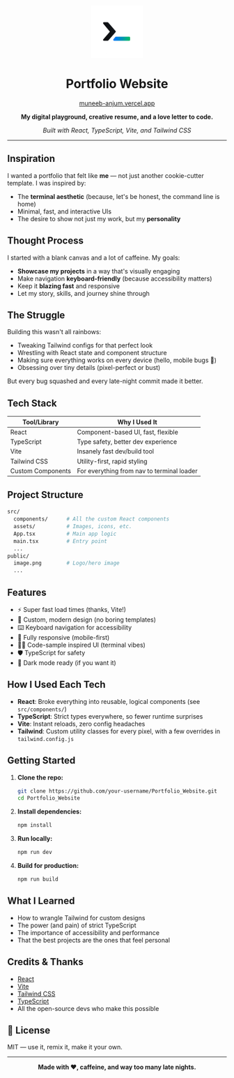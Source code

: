 <div align="center">
  <img src="./public/image.png" width="120" alt="Logo" />
  
  <h1 align="center">Portfolio Website</h1>
  <a href="https://muneeb-anjum.vercel.app" target="_blank">
    muneeb-anjum.vercel.app
  </a>
  <p align="center">
    <b>My digital playground, creative resume, and a love letter to code.</b>
  </p>
  <p align="center">
    <i>Built with React, TypeScript, Vite, and Tailwind CSS</i>
  </p>
</div>

---

## Inspiration

I wanted a portfolio that felt like <b>me</b> — not just another cookie-cutter template. I was inspired by:

- The <b>terminal aesthetic</b> (because, let's be honest, the command line is home)
- Minimal, fast, and interactive UIs
- The desire to show not just my work, but my <b>personality</b>

## Thought Process

I started with a blank canvas and a lot of caffeine. My goals:

- **Showcase my projects** in a way that's visually engaging
- Make navigation <b>keyboard-friendly</b> (because accessibility matters)
- Keep it <b>blazing fast</b> and responsive
- Let my story, skills, and journey shine through

## The Struggle

Building this wasn't all rainbows:

- Tweaking Tailwind configs for that perfect look
- Wrestling with React state and component structure
- Making sure everything works on every device (hello, mobile bugs 👋)
- Obsessing over tiny details (pixel-perfect or bust)

But every bug squashed and every late-night commit made it better.

## Tech Stack

| Tool/Library      | Why I Used It                                  |
|-------------------|-----------------------------------------------|
| React             | Component-based UI, fast, flexible            |
| TypeScript        | Type safety, better dev experience            |
| Vite              | Insanely fast dev/build tool                  |
| Tailwind CSS      | Utility-first, rapid styling                  |
| Custom Components | For everything from nav to terminal loader    |

## Project Structure

```bash
src/
  components/      # All the custom React components
  assets/          # Images, icons, etc.
  App.tsx          # Main app logic
  main.tsx         # Entry point
  ...
public/
  image.png        # Logo/hero image
  ...
```

## Features

- ⚡ Super fast load times (thanks, Vite!)
- 🎨 Custom, modern design (no boring templates)
- ⌨️ Keyboard navigation for accessibility
- 📱 Fully responsive (mobile-first)
- 🧑‍💻 Code-sample inspired UI (terminal vibes)
- 🛡️ TypeScript for safety
- 🌙 Dark mode ready (if you want it)

## How I Used Each Tech

- **React**: Broke everything into reusable, logical components (see `src/components/`)
- **TypeScript**: Strict types everywhere, so fewer runtime surprises
- **Vite**: Instant reloads, zero config headaches
- **Tailwind**: Custom utility classes for every pixel, with a few overrides in `tailwind.config.js`

## Getting Started

1. **Clone the repo:**
   ```bash
   git clone https://github.com/your-username/Portfolio_Website.git
   cd Portfolio_Website
   ```
2. **Install dependencies:**
   ```bash
   npm install
   ```
3. **Run locally:**
   ```bash
   npm run dev
   ```
4. **Build for production:**
   ```bash
   npm run build
   ```

## What I Learned

- How to wrangle Tailwind for custom designs
- The power (and pain) of strict TypeScript
- The importance of accessibility and performance
- That the best projects are the ones that feel personal

## Credits & Thanks

- [React](https://react.dev/)
- [Vite](https://vitejs.dev/)
- [Tailwind CSS](https://tailwindcss.com/)
- [TypeScript](https://www.typescriptlang.org/)
- All the open-source devs who make this possible

## 📝 License

MIT — use it, remix it, make it your own.

---

<div align="center">
  <b>Made with ❤️, caffeine, and way too many late nights.</b>
</div>
